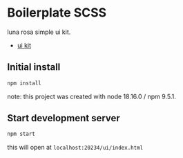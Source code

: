 # Boilerplate SCSS

luna rosa simple ui kit.

- [ui kit](ui/index.html)


## Initial install

```bash
npm install
```

note: this project was created with node 18.16.0 / npm 9.5.1.


## Start development server

```bash
npm start
```

this will open at `localhost:20234/ui/index.html`
